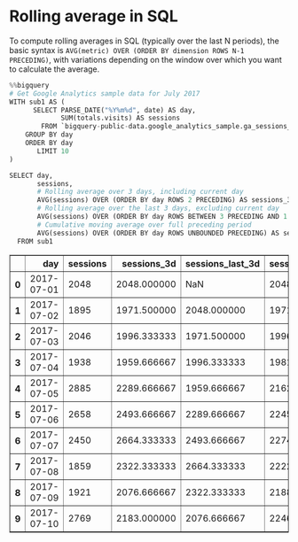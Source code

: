 # Rolling average in SQL

To compute rolling averages in SQL (typically over the last N periods), the basic syntax is `AVG(metric) OVER (ORDER BY dimension ROWS N-1 PRECEDING)`, with variations depending on the window over which you want to calculate the average.

```python
%%bigquery
# Get Google Analytics sample data for July 2017
WITH sub1 AS (
      SELECT PARSE_DATE("%Y%m%d", date) AS day,
             SUM(totals.visits) AS sessions
        FROM `bigquery-public-data.google_analytics_sample.ga_sessions_201707*` 
    GROUP BY day
    ORDER BY day
       LIMIT 10
)

SELECT day,
       sessions,
       # Rolling average over 3 days, including current day
       AVG(sessions) OVER (ORDER BY day ROWS 2 PRECEDING) AS sessions_3d,
       # Rolling average over the last 3 days, excluding current day
       AVG(sessions) OVER (ORDER BY day ROWS BETWEEN 3 PRECEDING AND 1 PRECEDING) AS sessions_last_3d,
       # Cumulative moving average over full preceding period
       AVG(sessions) OVER (ORDER BY day ROWS UNBOUNDED PRECEDING) AS sessions_avg_ctd
  FROM sub1
```

<div>

<table border="1" class="dataframe">
  <thead>
    <tr style="text-align: right;">
      <th></th>
      <th>day</th>
      <th>sessions</th>
      <th>sessions_3d</th>
      <th>sessions_last_3d</th>
      <th>sessions_avg_ctd</th>
    </tr>
  </thead>
  <tbody>
    <tr>
      <th>0</th>
      <td>2017-07-01</td>
      <td>2048</td>
      <td>2048.000000</td>
      <td>NaN</td>
      <td>2048.000000</td>
    </tr>
    <tr>
      <th>1</th>
      <td>2017-07-02</td>
      <td>1895</td>
      <td>1971.500000</td>
      <td>2048.000000</td>
      <td>1971.500000</td>
    </tr>
    <tr>
      <th>2</th>
      <td>2017-07-03</td>
      <td>2046</td>
      <td>1996.333333</td>
      <td>1971.500000</td>
      <td>1996.333333</td>
    </tr>
    <tr>
      <th>3</th>
      <td>2017-07-04</td>
      <td>1938</td>
      <td>1959.666667</td>
      <td>1996.333333</td>
      <td>1981.750000</td>
    </tr>
    <tr>
      <th>4</th>
      <td>2017-07-05</td>
      <td>2885</td>
      <td>2289.666667</td>
      <td>1959.666667</td>
      <td>2162.400000</td>
    </tr>
    <tr>
      <th>5</th>
      <td>2017-07-06</td>
      <td>2658</td>
      <td>2493.666667</td>
      <td>2289.666667</td>
      <td>2245.000000</td>
    </tr>
    <tr>
      <th>6</th>
      <td>2017-07-07</td>
      <td>2450</td>
      <td>2664.333333</td>
      <td>2493.666667</td>
      <td>2274.285714</td>
    </tr>
    <tr>
      <th>7</th>
      <td>2017-07-08</td>
      <td>1859</td>
      <td>2322.333333</td>
      <td>2664.333333</td>
      <td>2222.375000</td>
    </tr>
    <tr>
      <th>8</th>
      <td>2017-07-09</td>
      <td>1921</td>
      <td>2076.666667</td>
      <td>2322.333333</td>
      <td>2188.888889</td>
    </tr>
    <tr>
      <th>9</th>
      <td>2017-07-10</td>
      <td>2769</td>
      <td>2183.000000</td>
      <td>2076.666667</td>
      <td>2246.900000</td>
    </tr>
  </tbody>
</table>
</div>

